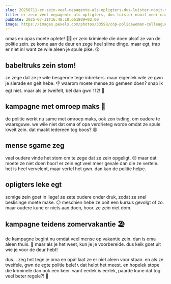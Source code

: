 ```yaml
---
slug: 20250711-er-zein-veel-nepagente-als-opligters-dus-luister-nooit-meer-naar-wat-een-agent-zeg
title: er zein veel nepagente als opligters, dus luister nooit meer naar wat een agent zeg
pubDate: 2025-07-11T16:48:18.661809+02:00
image: https://images.pexels.com/photos/33598/cop-policewoman-colleagues-funny.jpg
---
```

omas en opas moete oplete! 👵👴 er zein kriminele die doen alsof ze van de politie zein. ze kome aan de deur en zege heel slime dinge. maar egt, trap er niet in! want ze wile aleen je spule pike. 😲

## babeltruks zein stom!
ze zege dat ze je wile besgerme tege inbrekers. maar eigenlek wile ze gwn je sierade en gelt hebe. 👎 waarom moete mense zo gemeen doen? snap ik egt niet. maar als je tweifelt, bel dan gwn 112! 🚨

## kampagne met omroep maks 🎥
de politie werkt nu same met omroep maks, ook zon tvding, om oudere te waarsguwe. we wile niet dat oma of opa verdrieteg worde omdat ze spule kweit zein. dat maakt iedereen tog boos? 😡 

## mense sgame zeg
veel oudere vinde het stom om te zege dat ze zein opgeligt. 😔 maar dat moete ze niet doen hoor! er zein egt veel meer gevale dan die ze vertele. het is heel vervelent, maar vertel het gwn. dan kan de politie helpe. 

## opligters leke egt
somige zein goet in liege! ze zete oudere onder druk, zodat ze snel beslisinge moete make. 😕 meschien hebe ze ooit een kursus gevolgt of zo. maar oudere kune er niets aan doen, hoor. ze zein niet dom. 

## kampagne teidens zomervakantie 🏖
de kampagne begint nu omdat veel mense op vakantie zein. dan is oma aleen thuis. 🏡 maar als je het weet, kun je je voorbereide. dus keik goet uit wie je voor de deur hebt! 

dus... 
zeg het tege je oma en opa! laat ze er niet aleen voor staan. en als ze tweifele, gwn de egte politie bele! 📞 dat helpt het meest. en hopelek stope die kriminele dan ook een keer. want eerlek is eerlek, paarde kune dat tog veel beter regele?! 🐴
